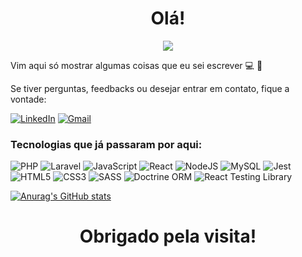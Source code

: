 <h1 align="center"> Olá!  </h1>


<p align="center">
  <img src="[https://media.tenor.com/MEr-JVXz_9QAAAAM/it-karak-itkaraktus.gif](https://user-images.githubusercontent.com/74038190/235224431-e8c8c12e-6826-47f1-89fb-2ddad83b3abf.gif)"/>
</p>

Vim aqui só mostrar algumas coisas que eu sei escrever :computer: :rocket:

Se tiver perguntas, feedbacks ou desejar entrar em contato, fique a vontade:

[![LinkedIn](https://img.shields.io/badge/LinkedIn-Profile-blue?style=flat-square&logo=linkedin&logoColor=white)](https://www.linkedin.com/in/albuquerque012/)
[![Gmail](https://img.shields.io/badge/Gmail-Email-red?style=flat-square&logo=gmail&logoColor=white)](mailto:lucaslpra@gmail.com)

### Tecnologias que já passaram por aqui:
![PHP](https://img.shields.io/badge/php-%23777BB4.svg?style=for-the-badge&logo=php&logoColor=white)  ![Laravel](https://img.shields.io/badge/laravel-%23FF2D20.svg?style=for-the-badge&logo=laravel&logoColor=white)  ![JavaScript](https://img.shields.io/badge/javascript-%23323330.svg?style=for-the-badge&logo=javascript&logoColor=%23F7DF1E) 	![React](https://img.shields.io/badge/react-%2320232a.svg?style=for-the-badge&logo=react&logoColor=%2361DAFB)  ![NodeJS](https://img.shields.io/badge/node.js-6DA55F?style=for-the-badge&logo=node.js&logoColor=white) ![MySQL](https://img.shields.io/badge/mysql-%2300f.svg?style=for-the-badge&logo=mysql&logoColor=white)  ![Jest](https://img.shields.io/badge/-jest-%23C21325?style=for-the-badge&logo=jest&logoColor=white)  ![HTML5](https://img.shields.io/badge/html5-%23E34F26.svg?style=for-the-badge&logo=html5&logoColor=white)  ![CSS3](https://img.shields.io/badge/css3-%231572B6.svg?style=for-the-badge&logo=css3&logoColor=white)  ![SASS](https://img.shields.io/badge/SASS-hotpink.svg?style=for-the-badge&logo=SASS&logoColor=white) ![Doctrine ORM](https://img.shields.io/badge/Doctrine%20ORM-2.x-326690?style=flat-square&logo=doctrine&logoColor=white) ![React Testing Library](https://img.shields.io/badge/React%20Testing%20Library-Latest-E33332?style=flat-square&logo=testing-library&logoColor=white)


  [![Anurag's GitHub stats](https://github-readme-stats.vercel.app/api?username=albuquerque-lucas&theme=tokyonight&hide=contribs)](https://github.com/anuraghazra/github-readme-stats)


<center>

# Obrigado pela visita!

</center>
